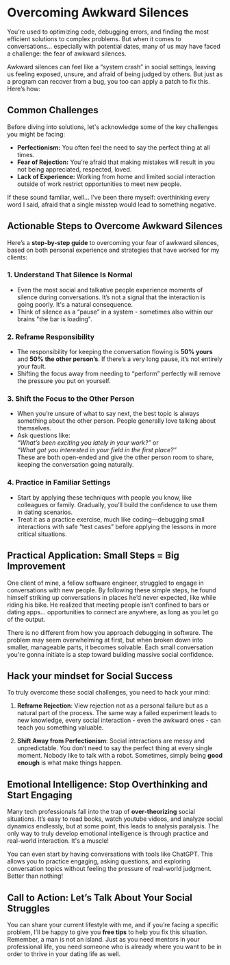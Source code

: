 # Overcoming Awkward Silences

You’re used to optimizing code, debugging errors, and finding the most efficient solutions to complex problems. But when it comes to conversations... especially with potential dates, many of us may have faced a challenge: the fear of awkward silences.

Awkward silences can feel like a “system crash” in social settings, leaving us feeling exposed, unsure, and afraid of being judged by others. But just as a program can recover from a bug, you too can apply a patch to fix this. Here’s how:

## Common Challenges

Before diving into solutions, let's acknowledge some of the key challenges you might be facing:

- **Perfectionism:** You often feel the need to say the perfect thing at all times.
- **Fear of Rejection:** You’re afraid that making mistakes will result in you not being appreciated, respected, loved.
- **Lack of Experience:** Working from home and limited social interaction outside of work restrict opportunities to meet new people.

If these sound familiar, well... I’ve been there myself: overthinking every word I said, afraid that a single misstep would lead to something negative.

## Actionable Steps to Overcome Awkward Silences

Here’s a **step-by-step guide** to overcoming your fear of awkward silences, based on both personal experience and strategies that have worked for my clients:

### 1. Understand That Silence Is Normal
- Even the most social and talkative people experience moments of silence during conversations. It’s not a signal that the interaction is going poorly. It's a natural consequence.
- Think of silence as a “pause” in a system - sometimes also within our brains "the bar is loading".

### 2. Reframe Responsibility
- The responsibility for keeping the conversation flowing is **50% yours** and **50% the other person’s**. If there’s a very long pause, it’s not entirely your fault.
- Shifting the focus away from needing to “perform” perfectly will remove the pressure you put on yourself.

### 3. Shift the Focus to the Other Person
- When you’re unsure of what to say next, the best topic is always something about the other person. People generally love talking about themselves.
- Ask questions like:  
  *“What’s been exciting you lately in your work?”* or  
  *“What got you interested in your field in the first place?”*  
  These are both open-ended and give the other person room to share, keeping the conversation going naturally.

### 4. Practice in Familiar Settings
- Start by applying these techniques with people you know, like colleagues or family. Gradually, you’ll build the confidence to use them in dating scenarios.
- Treat it as a practice exercise, much like coding—debugging small interactions with safe “test cases” before applying the lessons in more critical situations.

## Practical Application: Small Steps = Big Improvement

One client of mine, a fellow software engineer, struggled to engage in conversations with new people. By following these simple steps, he found himself striking up conversations in places he’d never expected, like while riding his bike. He realized that meeting people isn’t confined to bars or dating apps... opportunities to connect are anywhere, as long as you let go of the output.

There is no different from how you approach debugging in software. The problem may seem overwhelming at first, but when broken down into smaller, manageable parts, it becomes solvable. Each small conversation you're gonna initiate is a step toward building massive social confidence.

## Hack your mindset for Social Success

To truly overcome these social challenges, you need to hack your mind:

1. **Reframe Rejection**: View rejection not as a personal failure but as a natural part of the process. The same way a failed experiment leads to new knowledge, every social interaction - even the awkward ones - can teach you something valuable.
   
2. **Shift Away from Perfectionism**: Social interactions are messy and unpredictable. You don’t need to say the perfect thing at every single moment. Nobody like to talk with a robot. Sometimes, simply being **good enough** is what make things happen.

## Emotional Intelligence: Stop Overthinking and Start Engaging

Many tech professionals fall into the trap of **over-theorizing** social situations. It’s easy to read books, watch youtube videos, and analyze social dynamics endlessly, but at some point, this leads to analysis paralysis. The only way to truly develop emotional intelligence is through practice and real-world interaction. It's a muscle!

You can even start by having conversations with tools like ChatGPT. This allows you to practice engaging, asking questions, and exploring conversation topics without feeling the pressure of real-world judgment. Better than nothing!

## Call to Action: Let’s Talk About Your Social Struggles

You can share your current lifestyle with me, and if you’re facing a specific problem, I’ll be happy to give you **free tips** to help you fix this situation. Remember, a man is not an island. Just as you need mentors in your professional life, you need someone who is already where you want to be in order to thrive in your dating life as well.
